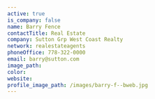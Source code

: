 ```yaml
---
active: true
is_company: false
name: Barry Fence
contactTitle: Real Estate
company: Sutton Grp West Coast Realty
network: realestateagents
phoneOffice: 778-322-0000
email: barry@sutton.com
image_path:
color:
website:
profile_image_path: /images/barry-f--bweb.jpg
---
```



